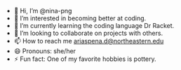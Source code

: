 - 👋 Hi, I’m @nina-png
- 👀 I’m interested in becoming better at coding.
- 🌱 I’m currently learning the coding language Dr Racket.
- 💞️ I’m looking to collaborate on projects with others.
- 📫 How to reach me ariaspena.d@northeastern.edu
- 😄 Pronouns: she/her 
- ⚡ Fun fact: One of my favorite hobbies is pottery.

<!---
nina-png/nina-png is a ✨ special ✨ repository because its `README.md` (this file) appears on your GitHub profile.
You can click the Preview link to take a look at your changes.
--->
